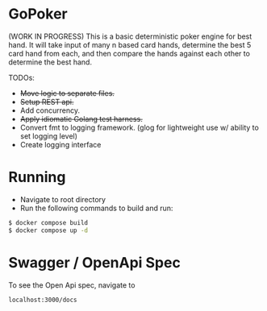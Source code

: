 # GoPoker
(WORK IN PROGRESS) 
This is a basic deterministic poker engine for best hand. 
It will take input of many n based card hands, determine the best 5 card hand from each, and then compare the hands against each other to determine the best hand. 

TODOs: 
 *  ~~Move logic to  separate files.~~ 
 * 	~~Setup REST api.~~
 *  Add concurrency.
 *  ~~Apply idiomatic Golang test harness.~~
 *	Convert fmt to logging framework. (glog for lightweight use w/ ability to set logging level)
 *  Create logging interface

# Running
- Navigate to root directory
- Run the following commands to build and run:
```bash
$ docker compose build
$ docker compose up -d
```
# Swagger / OpenApi Spec
To see the Open Api spec, navigate to 
```
localhost:3000/docs
```